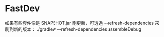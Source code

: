 # FastDev



如果有些套件像是 SNAPSHOT.jar 剛更新，可透過 --refresh-dependencies 來刷到新的版本：
./gradlew --refresh-dependencies assembleDebug